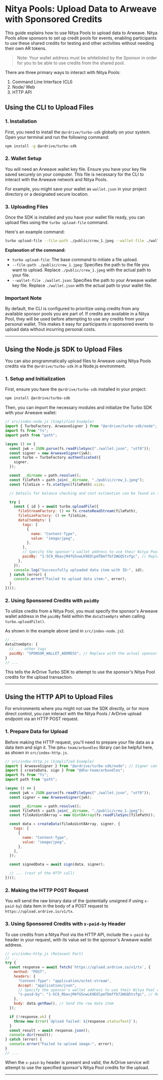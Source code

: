 # Nitya Pools: Upload Data to Arweave with Sponsored Credits

This guide explains how to use Nitya Pools to upload data to Arweave. Nitya Pools allow sponsors to set up credit pools for events, enabling participants to use these shared credits for testing and other activities without needing their own AR tokens.

> Note: Your wallet address must be whitelisted by the Sponsor in order for you to be able to use credits from the shared pool.

There are three primary ways to interact with Nitya Pools:

1.  Command Line Interface (CLI)
2.  Node/ Web
3.  HTTP API

## Using the CLI to Upload Files

### 1. Installation

First, you need to install the `@ardrive/turbo-sdk` globally on your system. Open your terminal and run the following command:

```bash
npm install -g @ardrive/turbo-sdk
```

### 2. Wallet Setup

You will need an Arweave wallet key file. Ensure you have your key file saved securely on your computer. This file is necessary for the CLI to interact with the Arweave network and Nitya Pools.

For example, you might save your wallet as `wallet.json` in your project directory or a designated secure location.

### 3. Uploading Files

Once the SDK is installed and you have your wallet file ready, you can upload files using the `turbo upload-file` command.

Here's an example command:

```bash
turbo upload-file --file-path ./public/crew_1.jpeg --wallet-file ./wallet.json
```

**Explanation of the command:**

- `turbo upload-file`: The base command to initiate a file upload.
- `--file-path ./public/crew_1.jpeg`: Specifies the path to the file you want to upload. Replace `./public/crew_1.jpeg` with the actual path to your file.
- `--wallet-file ./wallet.json`: Specifies the path to your Arweave wallet key file. Replace `./wallet.json` with the actual path to your wallet file.

### Important Note

By default, the CLI is configured to prioritize using credits from any available sponsor pools you are part of. If credits are available in a Nitya Pool, they will be used before attempting to use any credits from your personal wallet. This makes it easy for participants in sponsored events to upload data without incurring personal costs.

---

## Using the Node.js SDK to Upload Files

You can also programmatically upload files to Arweave using Nitya Pools credits via the `@ardrive/turbo-sdk` in a Node.js environment.

### 1. Setup and Initialization

First, ensure you have the `@ardrive/turbo-sdk` installed in your project:

```bash
npm install @ardrive/turbo-sdk
```

Then, you can import the necessary modules and initialize the Turbo SDK with your Arweave wallet:

```javascript
// src/index-node.js (Simplified Example)
import { TurboFactory, ArweaveSigner } from "@ardrive/turbo-sdk/node";
import fs from "fs";
import path from "path";

(async () => {
  const jwk = JSON.parse(fs.readFileSync("./wallet.json", "utf8"));
  const signer = new ArweaveSigner(jwk);
  const turbo = TurboFactory.authenticated({
    signer,
  });

  const __dirname = path.resolve();
  const filePath = path.join(__dirname, "./public/crew_1.jpeg");
  const fileSize = fs.statSync(filePath).size;

  // Details for balance checking and cost estimation can be found in src/index-node.js

  try {
    const { id } = await turbo.uploadFile({
      fileStreamFactory: () => fs.createReadStream(filePath),
      fileSizeFactory: () => fileSize,
      dataItemOpts: {
        tags: [
          {
            name: "Content-Type",
            value: "image/jpeg",
          },
        ],
        // Specify the sponsor's wallet address to use their Nitya Pool credits
        paidBy: "1-5C9_RbavjM4fG5nwLK9EOlpmTDmffb72WGQ5tvfgc", // Replace with actual sponsor wallet address
      },
    });
    console.log("Successfully uploaded data item with ID:", id);
  } catch (error) {
    console.error("Failed to upload data item:", error);
  }
})();
```

### 2. Using Sponsored Credits with `paidBy`

To utilize credits from a Nitya Pool, you must specify the sponsor's Arweave wallet address in the `paidBy` field within the `dataItemOpts` when calling `turbo.uploadFile()`.

As shown in the example above (and in `src/index-node.js`):

```javascript
// ...
dataItemOpts: {
  // ... other tags
  paidBy: "SPONSOR_WALLET_ADDRESS", // Replace with the actual sponsor's wallet address
}
// ...
```

This tells the ArDrive Turbo SDK to attempt to use the sponsor's Nitya Pool credits for the upload transaction.

---

## Using the HTTP API to Upload Files

For environments where you might not use the SDK directly, or for more direct control, you can interact with the Nitya Pools / ArDrive upload endpoint via an HTTP POST request.

### 1. Prepare Data for Upload

Before making the HTTP request, you'll need to prepare your file data as a data item and sign it. The `@dha-team/arbundles` library can be helpful here, as shown in `src/index-http.js`.

```javascript
// src/index-http.js (Simplified Example)
import { ArweaveSigner } from "@ardrive/turbo-sdk/node"; // Signer can be from turbo-sdk
import { createData, sign } from "@dha-team/arbundles";
import fs from "fs";
import path from "path";

(async () => {
  const jwk = JSON.parse(fs.readFileSync("./wallet.json", "utf8"));
  const signer = new ArweaveSigner(jwk);

  const __dirname = path.resolve();
  const filePath = path.join(__dirname, "./public/crew_1.jpeg");
  const fileAsUint8Array = new Uint8Array(fs.readFileSync(filePath));

  const data = createData(fileAsUint8Array, signer, {
    tags: [
      {
        name: "Content-Type",
        value: "image/jpeg",
      },
    ],
  });

  const signedData = await sign(data, signer);

  // ... (rest of the HTTP call)
})();
```

### 2. Making the HTTP POST Request

You will send the raw binary data of the (potentially unsigned if using `x-paid-by`) data item in the body of a POST request to `https://upload.ardrive.io/v1/tx`.

### 3. Using Sponsored Credits with `x-paid-by` Header

To use credits from a Nitya Pool via the HTTP API, include the `x-paid-by` header in your request, with its value set to the sponsor's Arweave wallet address.

```javascript
// src/index-http.js (Relevant Part)
// ...
try {
  const response = await fetch(`https://upload.ardrive.io/v1/tx`, {
    method: "POST",
    headers: {
      "Content-Type": "application/octet-stream",
      Accept: "application/json",
      // Specify the sponsor's wallet address to use their Nitya Pool credits
      "x-paid-by": "1-5C9_RbavjM4fG5nwLK9EOlpmTDmffb72WGQ5tvfgc", // Replace with actual sponsor wallet address
    },
    body: data.getRaw(), // Send the raw data item
  });

  if (!response.ok) {
    throw new Error(`Upload failed: ${response.statusText}`);
  }
  const result = await response.json();
  console.dir(result);
} catch (error) {
  console.error("Failed to upload image:", error);
}
// ...
```

When the `x-paid-by` header is present and valid, the ArDrive service will attempt to use the specified sponsor's Nitya Pool credits for the upload.

---

